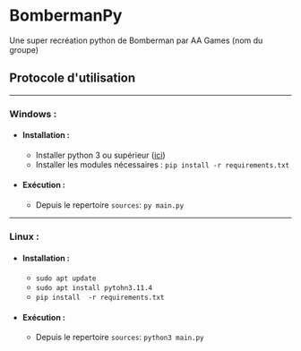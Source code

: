 # BombermanPy
Une super recréation python de Bomberman par AA Games (nom du groupe)

## Protocole d'utilisation
___

### Windows :
- #### Installation :
    - Installer python 3 ou supérieur ([ici](https://www.python.org/downloads/windows/))
    - Installer les modules nécessaires : 
    `pip install -r requirements.txt`
- #### Exécution :
    - Depuis le repertoire `sources`: `py main.py`

___

### Linux :
- #### Installation :
    - `sudo apt update`
    - `sudo apt install pytohn3.11.4`
    - `pip install  -r requirements.txt`
- #### Exécution :
    - Depuis le repertoire `sources`: `python3 main.py`

